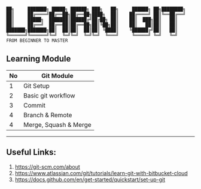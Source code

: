 
    ██╗     ███████╗ █████╗ ██████╗ ███╗   ██╗     ██████╗ ██╗████████╗
    ██║     ██╔════╝██╔══██╗██╔══██╗████╗  ██║    ██╔════╝ ██║╚══██╔══╝
    ██║     █████╗  ███████║██████╔╝██╔██╗ ██║    ██║  ███╗██║   ██║   
    ██║     ██╔══╝  ██╔══██║██╔══██╗██║╚██╗██║    ██║   ██║██║   ██║   
    ███████╗███████╗██║  ██║██║  ██║██║ ╚████║    ╚██████╔╝██║   ██║   
    ╚══════╝╚══════╝╚═╝  ╚═╝╚═╝  ╚═╝╚═╝  ╚═══╝     ╚═════╝ ╚═╝   ╚═╝   
    FROM BEGINNER TO MASTER   

## Learning Module 
| No      | Git Module |
| ----------- | ----------- |
| 1      | Git Setup      |
| 2   |  Basic git workflow        |
| 3   |  Commit      |
| 4   |  Branch & Remote       |
| 4   |  Merge, Squash & Merge       |

 
 ---
## Useful Links:
1. https://git-scm.com/about
2. https://www.atlassian.com/git/tutorials/learn-git-with-bitbucket-cloud
3. https://docs.github.com/en/get-started/quickstart/set-up-git

 